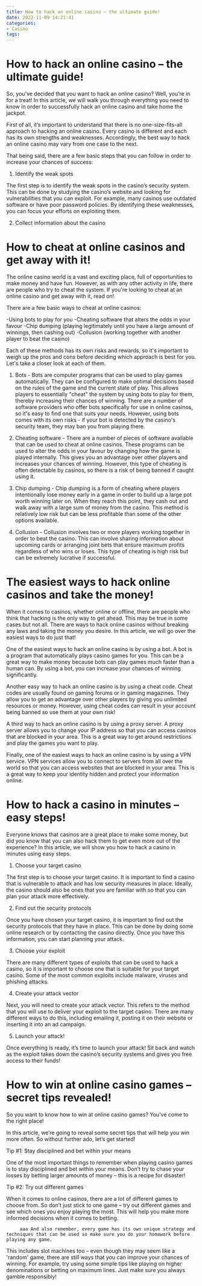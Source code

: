 ```yaml
---
title: How to hack an online casino – the ultimate guide!
date: 2022-11-09 14:21:41
categories:
- Casino
tags:
---
```



#  How to hack an online casino – the ultimate guide!

So, you’ve decided that you want to hack an online casino? Well, you’re in for a treat! In this article, we will walk you through everything you need to know in order to successfully hack an online casino and take home the jackpot.

First of all, it’s important to understand that there is no one-size-fits-all approach to hacking an online casino. Every casino is different and each has its own strengths and weaknesses. Accordingly, the best way to hack an online casino may vary from one case to the next.

That being said, there are a few basic steps that you can follow in order to increase your chances of success:

1. Identify the weak spots

The first step is to identify the weak spots in the casino’s security system. This can be done by studying the casino’s website and looking for vulnerabilities that you can exploit. For example, many casinos use outdated software or have poor password policies. By identifying these weaknesses, you can focus your efforts on exploiting them.

2. Collect information about the casino


#  How to cheat at online casinos and get away with it!

The online casino world is a vast and exciting place, full of opportunities to make money and have fun. However, as with any other activity in life, there are people who try to cheat the system. If you're looking to cheat at an online casino and get away with it, read on!

There are a few basic ways to cheat at online casinos:

-Using bots to play for you
-Cheating software that alters the odds in your favour
-Chip dumping (playing legitimately until you have a large amount of winnings, then cashing out)
-Collusion (working together with another player to beat the casino)

Each of these methods has its own risks and rewards, so it's important to weigh up the pros and cons before deciding which approach is best for you. Let's take a closer look at each of them.

1. Bots - Bots are computer programs that can be used to play games automatically. They can be configured to make optimal decisions based on the rules of the game and the current state of play. This allows players to essentially "cheat" the system by using bots to play for them, thereby increasing their chances of winning. There are a number of software providers who offer bots specifically for use in online casinos, so it's easy to find one that suits your needs. However, using bots comes with its own risks - if your bot is detected by the casino's security team, they may ban you from playing there.

2. Cheating software - There are a number of pieces of software available that can be used to cheat at online casinos. These programs can be used to alter the odds in your favour by changing how the game is played internally. This gives you an advantage over other players and increases your chances of winning. However, this type of cheating is often detectable by casinos, so there is a risk of being banned if caught using it.

3. Chip dumping - Chip dumping is a form of cheating where players intentionally lose money early in a game in order to build up a large pot worth winning later on. When they reach this point, they cash out and walk away with a large sum of money from the casino. This method is relatively low risk but can be less profitable than some of the other options available.

4. Collusion - Collusion involves two or more players working together in order to beat the casino. This can involve sharing information about upcoming cards or arranging joint bets that ensure maximum profits regardless of who wins or loses. This type of cheating is high risk but can be extremely lucrative if successful.

#  The easiest ways to hack online casinos and take the money!

When it comes to casinos, whether online or offline, there are people who think that hacking is the only way to get ahead. This may be true in some cases but not all. There are ways to hack online casinos without breaking any laws and taking the money you desire. In this article, we will go over the easiest ways to do just that!

One of the easiest ways to hack an online casino is by using a bot. A bot is a program that automatically plays casino games for you. This can be a great way to make money because bots can play games much faster than a human can. By using a bot, you can increase your chances of winning significantly.

Another easy way to hack an online casino is by using a cheat code. Cheat codes are usually found on gaming forums or in gaming magazines. They allow you to get an advantage over other players by giving you unlimited resources or money. However, using cheat codes can result in your account being banned so use them at your own risk!

A third way to hack an online casino is by using a proxy server. A proxy server allows you to change your IP address so that you can access casinos that are blocked in your area. This is a great way to get around restrictions and play the games you want to play.

Finally, one of the easiest ways to hack an online casino is by using a VPN service. VPN services allow you to connect to servers from all over the world so that you can access websites that are blocked in your area. This is a great way to keep your identity hidden and protect your information online.

#  How to hack a casino in minutes – easy steps!

Everyone knows that casinos are a great place to make some money, but did you know that you can also hack them to get even more out of the experience? In this article, we will show you how to hack a casino in minutes using easy steps.

1. Choose your target casino

The first step is to choose your target casino. It is important to find a casino that is vulnerable to attack and has low security measures in place. Ideally, the casino should also be ones that you are familiar with so that you can plan your attack more effectively.

2. Find out the security protocols

Once you have chosen your target casino, it is important to find out the security protocols that they have in place. This can be done by doing some online research or by contacting the casino directly. Once you have this information, you can start planning your attack.

3. Choose your exploit

There are many different types of exploits that can be used to hack a casino, so it is important to choose one that is suitable for your target casino. Some of the most common exploits include malware, viruses and phishing attacks.

4. Create your attack vector

Next, you will need to create your attack vector. This refers to the method that you will use to deliver your exploit to the target casino. There are many different ways to do this, including emailing it, posting it on their website or inserting it into an ad campaign.

5. Launch your attack!

Once everything is ready, it’s time to launch your attack! Sit back and watch as the exploit takes down the casino’s security systems and gives you free access to their funds!

#  How to win at online casino games – secret tips revealed!

So you want to know how to win at online casino games? You’ve come to the right place!

In this article, we’re going to reveal some secret tips that will help you win more often. So without further ado, let’s get started!

Tip #1: Stay disciplined and bet within your means

One of the most important things to remember when playing casino games is to stay disciplined and bet within your means. Don’t try to chase your losses by betting larger amounts of money – this is a recipe for disaster!

Tip #2: Try out different games

When it comes to online casinos, there are a lot of different games to choose from. So don’t just stick to one game – try out different games and see which ones you enjoy playing the most. This will help you make more informed decisions when it comes to betting.






















         aaa And also remember, every game has its own unique strategy and techniques that can be used so make sure you do your homework before playing any game.
This includes slot machines too – even though they may seem like a 'random' game, there are still ways that you can improve your chances of winning. For example, try using some simple tips like playing on higher denominations or betting on maximum lines. Just make sure you always gamble responsibly!